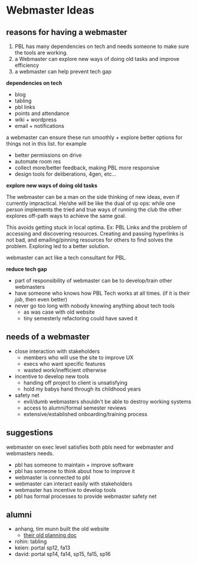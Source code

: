 # Webmaster Ideas
 
## reasons for having a webmaster

1. PBL has many dependencies on tech and needs someone to make sure the tools are working.
2. a Webmaster can explore new ways of doing old tasks and improve efficiency
3. a webmaster can help prevent tech gap


__dependencies on tech__

* blog
* tabling
* pbl links
* points and attendance
* wiki + wordpress
* email + notifications

a webmaster can ensure these run smoothly + explore better options for things not in this list. for example

* better permissions on drive
* automate room res
* collect more/better feedback, making PBL more responsive
* design tools for deliberations, 4gen, etc...

__explore new ways of doing old tasks__

The webmaster can be a man on the side thinking of new ideas, even if currently impractical. He/she will be like the dual of vp ops: while one person implements the tried and true ways of running the club the other explores off-path ways to achieve the same goal.

This avoids getting stuck in local optima. Ex: PBL Links and the problem of accessing and discovering resources. Creating and passing hyperlinks is not bad, and emailing/pinning resources for others to find solves the problem. Exploring led to a better solution.

webmaster can act like a tech consultant for PBL.

__reduce tech gap__

* part of responsibility of webmaster can be to develop/train other webmasters
* have someone who knows how PBL Tech works at all times. (if it is their _job_, then even better)
* never go too long with nobody knowing anything about tech tools
	* as was case with old website
	* tiny semesterly refactoring could have saved it

## needs of a webmaster

* close interaction with stakeholders
	* members who will use the site to improve UX
	* execs who want specific features
	* wasted work/inefficient otherwise
* incentive to develop new tools
	* handing off project to client is unsatisfying
	* hold my babys hand through its childhood years
* safety net
	* evil/dumb webmasters shouldn't be able to destroy working systems
	* access to alumni/formal semester reviews
	* extensive/established onboarding/training process

## suggestions

webmaster on exec level satisfies both pbls need for webmaster and webmasters needs.

* pbl has someone to maintain + improve software
* pbl has someone to think about how to improve it
* webmaster is connected to pbl
* webmaster can interact easily with stakeholders
* webmaster has incentive to develop tools
* pbl has formal processes to provide webmaster safety net

## alumni

* anhang, tim munn built the old website
	* [their old planning doc](http://pbl.link/berkeleypbl-v2)
* rohin: tabling
* keien: portal sp12, fa13
* david: portal sp14, fa14, sp15, fa15, sp16


